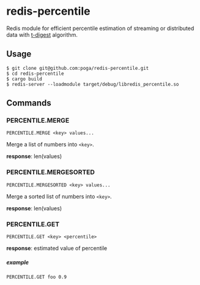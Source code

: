# redis-percentile

Redis module for efficient percentile estimation of streaming or distributed data with [t-digest](https://medium.com/@mani./t-digest-an-interesting-datastructure-to-estimate-quantiles-accurately-b99a50eaf4f7) algorithm.

## Usage

```
$ git clone git@github.com:poga/redis-percentile.git
$ cd redis-percentile
$ cargo build
$ redis-server --loadmodule target/debug/libredis_percentile.so
```

## Commands

### PERCENTILE.MERGE

```PERCENTILE.MERGE <key> values...```

Merge a list of numbers into `<key>`.

**response**: len(values)

### PERCENTILE.MERGESORTED

```PERCENTILE.MERGESORTED <key> values...```

Merge a sorted list of numbers into `<key>`.

**response**: len(values)


### PERCENTILE.GET

 ```PERCENTILE.GET <key> <percentile>```

 **response**: estimated value of percentile

 ##### example

 ```
 PERCENTILE.GET foo 0.9
 ```